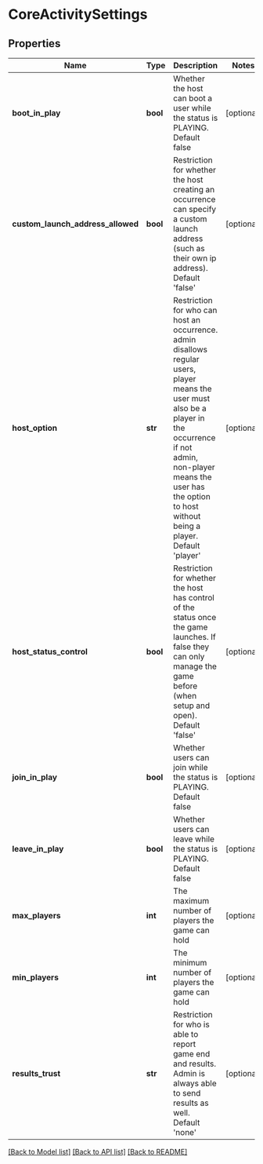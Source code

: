 # CoreActivitySettings

## Properties
Name | Type | Description | Notes
------------ | ------------- | ------------- | -------------
**boot_in_play** | **bool** | Whether the host can boot a user while the status is PLAYING. Default false | [optional] 
**custom_launch_address_allowed** | **bool** | Restriction for whether the host creating an occurrence can specify a custom launch address (such as their own ip address). Default &#39;false&#39; | [optional] 
**host_option** | **str** | Restriction for who can host an occurrence. admin disallows regular users, player means the user must also be a player in the occurrence if not admin, non-player means the user has the option to host without being a player. Default &#39;player&#39; | [optional] 
**host_status_control** | **bool** | Restriction for whether the host has control of the status once the game launches. If false they can only manage the game before (when setup and open). Default &#39;false&#39; | [optional] 
**join_in_play** | **bool** | Whether users can join while the status is PLAYING. Default false | [optional] 
**leave_in_play** | **bool** | Whether users can leave while the status is PLAYING. Default false | [optional] 
**max_players** | **int** | The maximum number of players the game can hold | [optional] 
**min_players** | **int** | The minimum number of players the game can hold | [optional] 
**results_trust** | **str** | Restriction for who is able to report game end and results. Admin is always able to send results as well. Default &#39;none&#39; | [optional] 

[[Back to Model list]](../README.md#documentation-for-models) [[Back to API list]](../README.md#documentation-for-api-endpoints) [[Back to README]](../README.md)


